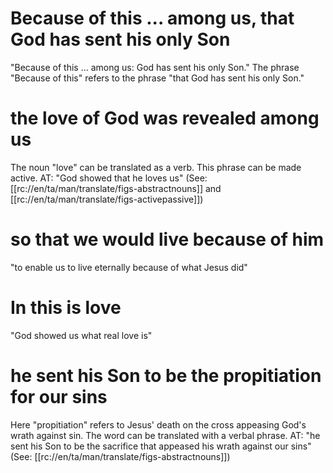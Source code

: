 # Because of this ... among us, that God has sent his only Son

"Because of this ... among us: God has sent his only Son." The phrase "Because of this" refers to the phrase "that God has sent his only Son."

# the love of God was revealed among us

The noun "love" can be translated as a verb. This phrase can be made active. AT: "God showed that he loves us" (See: [[rc://en/ta/man/translate/figs-abstractnouns]] and [[rc://en/ta/man/translate/figs-activepassive]])

# so that we would live because of him

"to enable us to live eternally because of what Jesus did"

# In this is love

"God showed us what real love is"

# he sent his Son to be the propitiation for our sins

Here "propitiation" refers to Jesus' death on the cross appeasing God's wrath against sin. The word can be translated with a verbal phrase. AT: "he sent his Son to be the sacrifice that appeased his wrath against our sins" (See: [[rc://en/ta/man/translate/figs-abstractnouns]])